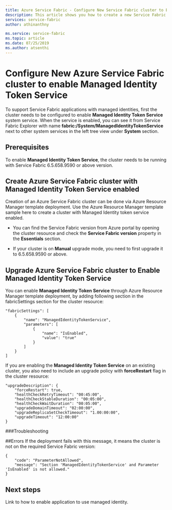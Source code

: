 ```yaml
---
title: Azure Service Fabric - Configure New Service Fabric cluster to Enable Managed Identity Token Service | Microsoft Docs
description: This article shows you how to create a new Service Fabric cluster with Managed Identity enabled
services: service-fabric
author: athinanthny

ms.service: service-fabric
ms.topic: article
ms.date: 07/25/2019
ms.author: atsenthi
---
```


# Configure New Azure Service Fabric cluster to enable Managed Identity Token Service

To support Service Fabric applications with managed identities, first the cluster needs to be configured to enable **Managed Identity Token Service** system service.
When the service is enabled, you can see it from Service Fabric Explorer with name  **fabric:/System/ManagedIdentityTokenService** next to other system services in the left tree view under **System** section.

  
## Prerequisites

To enable **Managed Identity Token Service**, the cluster needs to be running with Service Fabric 6.5.658.9590 or above version.  

## Create Azure Service Fabric cluster with Managed Identity Token Service enabled
Creation of an Azure Service Fabric cluster can be done via Azure Resource Manager template deployment. Use the Azure Resource Manager template sample here to create a cluster with Managed Identity token service enabled.
      
* You can find the Service Fabric version from Azure portal by opening the cluster resource and check the **Service Fabric version** property in the **Essentials** section.

* If your cluster is on **Manual** upgrade mode, you need to first upgrade it to 6.5.658.9590 or above.

## Upgrade Azure Service Fabric cluster to Enable Managed Identity Token Service
You can enable **Managed Identity Token Service** through Azure Resource Manager template deployment, by adding following section in the fabricSettings  section for the cluster resource:

    "fabricSettings": [
        {
            "name": "ManagedIdentityTokenService",
            "parameters": [
                {
                    "name": "IsEnabled",
                    "value": "true"
                }
            ]
        }
    ]

If you are enabling the **Managed Identity Token Service** on an existing cluster, you also need to include an upgrade policy with **forceRestart** flag in the cluster resource:

    "upgradeDescription": {
        "forceRestart": true,
        "healthCheckRetryTimeout": "00:45:00",
        "healthCheckStableDuration": "00:05:00",
        "healthCheckWaitDuration": "00:05:00",
        "upgradeDomainTimeout": "02:00:00",
        "upgradeReplicaSetCheckTimeout": "1.00:00:00",
        "upgradeTimeout": "12:00:00"
    }

###Troubleshooting 

##Errors
If the deployment fails with this message, it means the cluster is not on the required Service Fabric version:

    {
        "code": "ParameterNotAllowed",
        "message": "Section 'ManagedIdentityTokenService' and Parameter 'IsEnabled' is not allowed."
    }

## Next steps

Link to how to enable application to use managed identity.